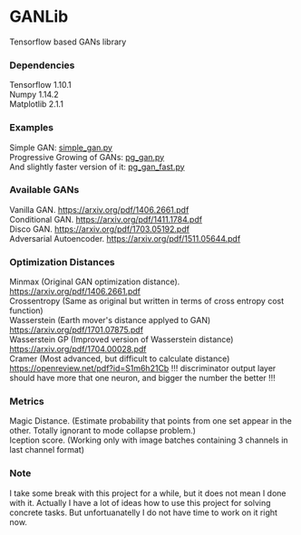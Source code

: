# GANLib
Tensorflow based GANs library

### Dependencies
Tensorflow 1.10.1  
Numpy 1.14.2  
Matplotlib 2.1.1  

### Examples
Simple GAN: [simple_gan.py](https://github.com/Mylittlerapture/GANLib/blob/master/examples/simple_gan.py)  
Progressive Growing of GANs: [pg_gan.py](https://github.com/Mylittlerapture/GANLib/blob/master/examples/pg_gan.py)  
And slightly faster version of it: [pg_gan_fast.py](https://github.com/Mylittlerapture/GANLib/blob/master/examples/pg_gan_fast.py)

### Available GANs
Vanilla GAN. https://arxiv.org/pdf/1406.2661.pdf  
Conditional GAN. https://arxiv.org/pdf/1411.1784.pdf  
Disco GAN. https://arxiv.org/pdf/1703.05192.pdf  
Adversarial Autoencoder. https://arxiv.org/pdf/1511.05644.pdf

### Optimization Distances
Minmax (Original GAN optimization distance). https://arxiv.org/pdf/1406.2661.pdf  
Crossentropy (Same as original but written in terms of cross entropy cost function)  
Wasserstein (Earth mover's distance applyed to GAN) https://arxiv.org/pdf/1701.07875.pdf  
Wasserstein GP (Improved version of Wasserstein distance) https://arxiv.org/pdf/1704.00028.pdf  
Cramer (Most advanced, but difficult to calculate distance) https://openreview.net/pdf?id=S1m6h21Cb  !!! discriminator output layer should have more that one neuron, and bigger the number the better !!!  

### Metrics
Magic Distance. (Estimate probability that points from one set appear in the other. Totally ignorant to mode collapse problem.)  
Iception score. (Working only with image batches containing 3 channels in last channel format) 


### Note
I take some break with this project for a while, but it does not mean I done with it. Actually I have a lot of ideas how to use this project for solving concrete tasks. But unfortuanatelly I do not have time to work on it right now.
